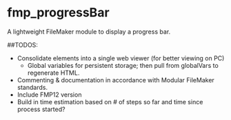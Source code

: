 # fmp_progressBar
A lightweight FileMaker module to display a progress bar.


##TODOS:
 * Consolidate elements into a single web viewer (for better viewing on PC)
   * Global variables for persistent storage; then pull from globalVars to regenerate HTML.
 * Commenting & documentation in accordance with Modular FileMaker standards.
 * Include FMP12 version
 * Build in time estimation based on # of steps so far and time since process started?
